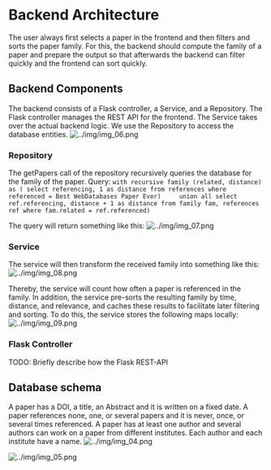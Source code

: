 # Backend Architecture
The user always first selects a paper in the frontend and then filters and sorts the paper family. 
For this, the backend should compute the family of a paper and prepare the output so that afterwards the backend can 
filter quickly and the frontend can sort quickly. 

## Backend Components
The backend consists of a Flask controller, a Service, and a Repository. 
The Flask controller manages the REST API for the frontend. 
The Service takes over the actual backend logic. 
We use the Repository to access the database entities. 
![../img/img_06.png](../img/img_06.png)

### Repository
The getPapers call of the repository recursively queries the database for the family of the paper.
Query: `with recursive family (related, distance) as (
                select referencing, 1 as distance
                from references
                where referenced = Best WebDatabases Paper Ever)    
                  union all
                select ref.referencing, distance + 1 as distance
                from family fam, references ref
                where fam.related = ref.referenced)` 
                
The query will return something like this:
![../img/img_07.png](../img/img_07.png)

### Service
The service will then transform the received family into something like this:
![../img/img_08.png](../img/img_08.png)

Thereby, the service will count how often a paper is referenced in the family.
In addition, the service pre-sorts the resulting family by time, distance, and relevance, and caches these results to 
facilitate later filtering and sorting. To do this, the service stores the following maps locally:
![../img/img_09.png](../img/img_09.png)

### Flask Controller
TODO: Briefly describe how the Flask REST-API


## Database schema
A paper has a DOI, a title, an Abstract and it is written on a fixed date. 
A paper references none, one, or several papers and it is never, once, or several times referenced. 
A paper has at least one author and several authors can work on a paper from different institutes. 
Each author and each institute have a name.
![../img/img_04.png](../img/img_04.png)

![../img/img_05.png](../img/img_05.png)